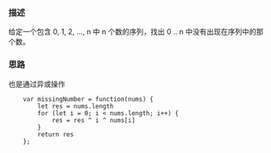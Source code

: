 ### 描述
给定一个包含 0, 1, 2, ..., n 中 n 个数的序列，找出 0 .. n 中没有出现在序列中的那个数。

### 思路
也是通过异或操作

```
    var missingNumber = function(nums) {
        let res = nums.length
        for (let i = 0; i < nums.length; i++) {
            res = res ^ i ^ nums[i] 
        }
        return res
    };
```